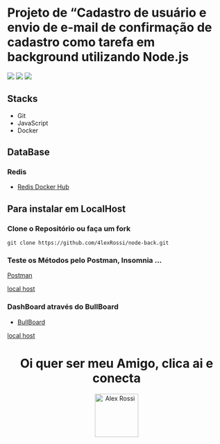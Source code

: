 # Projeto de “Cadastro de usuário e envio de e-mail de confirmação de cadastro como tarefa em background utilizando Node.js

![](https://img.shields.io/github/stars/4lexRossi/node-back.svg) ![](https://img.shields.io/github/forks/4lexRossi/node-back.svg) ![](https://img.shields.io/github/issues/4lexRossi/node-back.svg)


## Stacks

* Git
* JavaScript
* Docker

## DataBase

### Redis

* [Redis Docker Hub](https://hub.docker.com/_/redis)


## Para instalar em LocalHost
### Clone o Repositório ou faça um fork

`git clone https://github.com/4lexRossi/node-back.git`

### Teste os Métodos pelo Postman, Insomnia ...

[Postman](https://www.postman.com/)

[local host](http://localhost:8080/admin)

### DashBoard através do BullBoard
* [BullBoard](https://github.com/vcapretz/bull-board#readme)

[local host](http://localhost:8080/admin/queues)


<h1 align="center">Oi quer ser meu Amigo, clica ai e conecta
</h1>
<p align="center">
  <a href="https://www.linkedin.com/in/4lex/">
    <img src="https://avatars3.githubusercontent.com/u/62000504?s=400&u=9077ec8b32016a8accbb59dfc8e6d217b7b1b468&v=4" title="Alex Rossi" width="100" height="100">
  </a>